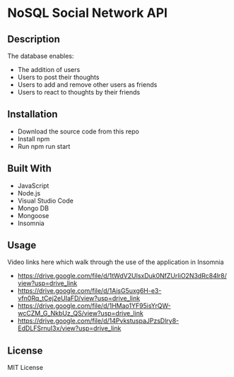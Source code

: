# NoSQL Social Network API

## Description
The database enables:
- The addition of users
- Users to post their thoughts
- Users to add and remove other users as friends
- Users to react to thoughts by their friends

## Installation
- Download the source code from this repo
- Install npm
- Run npm run start

## Built With
- JavaScript
- Node.js
- Visual Studio Code
- Mongo DB
- Mongoose
- Insomnia

## Usage
Video links here which walk through the use of the application in Insomnia
- https://drive.google.com/file/d/1tWdV2UIsxDuk0NfZUrIiO2N3dRc84lr8/view?usp=drive_link
- https://drive.google.com/file/d/1AisG5uxg6H-e3-vfn0Rq_tCej2eUIaFD/view?usp=drive_link
- https://drive.google.com/file/d/1HMao1YF95isYrQW-wcCZM_G_NkbUz_QS/view?usp=drive_link
- https://drive.google.com/file/d/14PvkstuspaJPzsDlry8-EdDLFSrnuI3x/view?usp=drive_link

## License
MIT License
